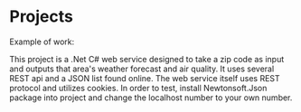 # Projects
Example of work:

This project is a .Net C# web service designed to take a zip code as input and outputs that area's weather forecast and air quality.
It uses several REST api and a JSON list found online.  The web service itself uses REST protocol and utilizes cookies.
In order to test, install Newtonsoft.Json package into project and change the localhost number to your own number.
